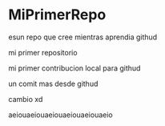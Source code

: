 # MiPrimerRepo
esun repo que cree mientras aprendia githud

mi primer repositorio

mi primer contribucion local para githud

un comit mas desde githud

cambio xd

aeiouaeiouaeiouaeiouaeiouaeio

